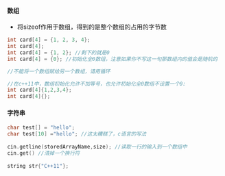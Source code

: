 #### 数组

* 将sizeof作用于数组，得到的是整个数组的占用的字节数

```c++
int card[4] = {1, 2, 3, 4};
int card[4];
int card[4] = {1, 2}; //剩下的就是0
int card[4] = {0}; //初始化全0数组，注意如果你不写这一句那数组内的值会是随机的

//不能将一个数组赋给另一个数组，请用循环

//在c++11中，数组初始化允许不加等号，也允许初始化全0数组不设置一个0:
int card[4]{1,2,3,4};
int card[4]{};
```

#### 字符串

```c++
char test[] = "hello";
char test[10] ="hello"; //这太糟糕了，c语言的写法
  
cin.getline(storedArrayName,size); //读取一行的输入到一个数组中
cin.get() //清掉一个换行符
  
string str{"C++11"};
```

